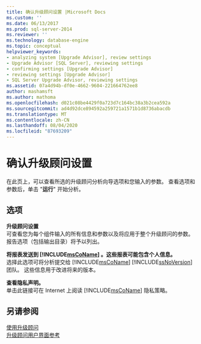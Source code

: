 ```yaml
---
title: 确认升级顾问设置 |Microsoft Docs
ms.custom: ''
ms.date: 06/13/2017
ms.prod: sql-server-2014
ms.reviewer: ''
ms.technology: database-engine
ms.topic: conceptual
helpviewer_keywords:
- analyzing system [Upgrade Advisor], review settings
- Upgrade Advisor [SQL Server], reviewing settings
- confirming settings [Upgrade Advisor]
- reviewing settings [Upgrade Advisor]
- SQL Server Upgrade Advisor, reviewing settings
ms.assetid: 07a4d94b-df0e-4662-9604-221664762ee8
author: mashamsft
ms.author: mathoma
ms.openlocfilehash: d021c08be4429f0a723d7c164bc38a3b2cea592a
ms.sourcegitcommit: ad4d92dce894592a259721a1571b1d8736abacdb
ms.translationtype: MT
ms.contentlocale: zh-CN
ms.lasthandoff: 08/04/2020
ms.locfileid: "87693209"
---
```

# <a name="confirm-upgrade-advisor-settings"></a>确认升级顾问设置
  在此页上，可以查看所选的升级顾问分析向导选项和您输入的参数。 查看选项和参数后，单击 "**运行**" 开始分析。  
  
## <a name="options"></a>选项  
 **升级顾问设置**  
 可查看您为每个组件输入的所有信息和参数以及将应用于整个升级顾问的参数。 报告选项（包括输出目录）将予以列出。  
  
 **将报表发送到 [!INCLUDE[msCoName](../../includes/msconame-md.md)] 。这些报表可能包含个人信息。**  
 选择此选项可将分析提交给 [!INCLUDE[msCoName](../../includes/msconame-md.md)] [!INCLUDE[ssNoVersion](../../includes/ssnoversion-md.md)] 团队。 这些信息用于改进将来的版本。  
  
 **查看隐私声明。**  
 单击此链接可在 Internet 上阅读 [!INCLUDE[msCoName](../../includes/msconame-md.md)] 隐私策略。  
  
## <a name="see-also"></a>另请参阅  
 [使用升级顾问](../../../2014/sql-server/install/working-with-upgrade-advisor.md)   
 [升级顾问用户界面参考](../../../2014/sql-server/install/upgrade-advisor-user-interface-reference.md)  
  
  
